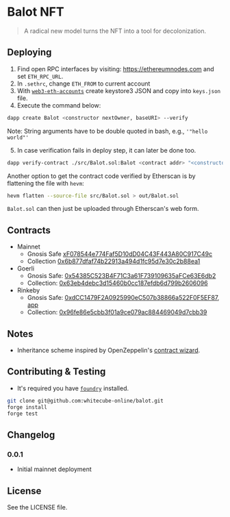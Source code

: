 # Balot NFT

> A radical new model turns the NFT into a tool for decolonization.

## Deploying

1. Find open RPC interfaces by visiting: https://ethereumnodes.com and set
   `ETH_RPC_URL`.
2. In `.sethrc`, change `ETH_FROM` to current account
3. With
   [`web3-eth-accounts`](https://web3js.readthedocs.io/en/v1.2.11/web3-eth-accounts.html#web3-eth-accounts)
   create keystore3 JSON and copy into `keys.json` file.
4. Execute the command below:

```bash
dapp create Balot <constructor nextOwner, baseURI> --verify
```

Note: String arguments have to be double quoted in bash, e.g., `'"hello world"'`

5. In case verification fails in deploy step, it can later be done too.

```bash
dapp verify-contract ./src/Balot.sol:Balot <contract addr> "<constructor nextOwner, baseURI>"
```

Another option to get the contract code verified by Etherscan is by flattening
the file with `hevm`:

```bash
hevm flatten --source-file src/Balot.sol > out/Balot.sol
```

`Balot.sol` can then just be uploaded through Etherscan's web form.

## Contracts

- Mainnet
  - Gnosis Safe [xF078544e774Faf5D10dD04C43F443A80C917C49c](https://gnosis-safe.io/app/eth:0xF078544e774Faf5D10dD04C43F443A80C917C49c/)
  - Collection [0x6b877dfaf74b22913a494d1fc95d7e30c2b88ea1](https://etherscan.io/address/0x6b877dfaf74b22913a494d1fc95d7e30c2b88ea1)
- Goerli
  - Gnosis Safe: [0x54385C523B4F71C3a61F739109635aFCe63E6db2](https://gnosis-safe.io/app/gor:0x54385C523B4F71C3a61F739109635aFCe63E6db2)
  - Collection: [0x63eb4debc3d15460b0cc187efdb6d799b2606096](https://goerli.etherscan.io/address/0x63eb4debc3d15460b0cc187efdb6d799b2606096)
- Rinkeby
  - Gnosis Safe: [0xdCC1479F2A0925990eC507b38866a522F0F5EF87](https://rinkeby.etherscan.io/address/0xdCC1479F2A0925990eC507b38866a522F0F5EF87), [app](https://gnosis-safe.io/app/rin:0xdCC1479F2A0925990eC507b38866a522F0F5EF87/balances)
  - Collection: [0x96fe86e5cbb3f01a9ce079ac884469049d7cbb39](https://rinkeby.etherscan.io/address/0x96fe86e5cbb3f01a9ce079ac884469049d7cbb39)

## Notes

- Inheritance scheme inspired by OpenZeppelin's [contract
  wizard](https://wizard.openzeppelin.com/#erc721).

## Contributing & Testing

- It's required you have [`foundry`](https://github.com/foundry-rs/foundry)
  installed.

```bash
git clone git@github.com:whitecube-online/balot.git
forge install
forge test
```

## Changelog

### 0.0.1

- Initial mainnet deployment

## License

See the LICENSE file.
